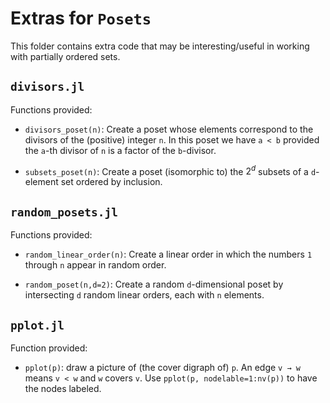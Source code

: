 # Extras for `Posets`

This folder contains extra code that may be interesting/useful
in working with partially ordered sets.

## `divisors.jl`

Functions provided:

* `divisors_poset(n)`: Create a poset whose elements correspond to the divisors of 
the (positive) integer `n`. In this poset we have `a < b` provided the `a`-th divisor of `n`
is a factor of the `b`-divisor. 


* `subsets_poset(n)`: Create a poset (isomorphic to) the $2^d$ subsets of a `d`-element set
ordered by inclusion. 

## `random_posets.jl`

Functions provided:
* `random_linear_order(n)`: Create a linear order in which the numbers `1` through `n` appear in 
random order.

* `random_poset(n,d=2)`: Create a random `d`-dimensional poset by intersecting `d` random linear orders,
each with `n` elements. 

## `pplot.jl`

Function provided:
* `pplot(p)`: draw a picture of (the cover digraph of) `p`. An edge `v → w` means 
`v < w` and `w` covers `v`. Use `pplot(p, nodelable=1:nv(p))` to have the nodes labeled.
